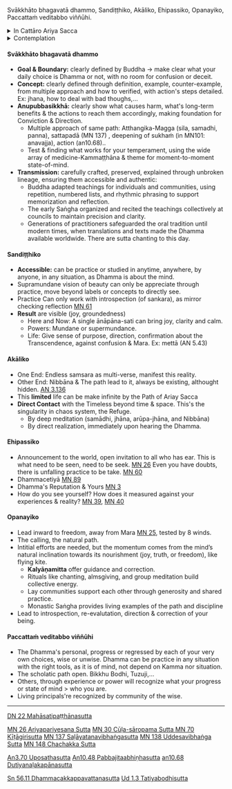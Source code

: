 Svākkhāto bhagavatā dhammo, Sandiṭṭhiko, Akāliko, Ehipassiko, Opanayiko, Paccattaṁ veditabbo viññūhi.
<details><summary>In Cattāro Ariya Sacca</summary>
+ **Idaṁ dukkhaṁ:** Jātipi, jarāpi, byādhipi, maraṇampi, appiyehi sampayogo, piyehi vippayogo, yampicchaṁ na labhati tampi. (Sn 56.11)
  + When regards each khanda as self, khandha posessed by self, khandha in self, khanda inside of self, if these change, citta consume by agitation. (MN 138)
  + Pañcupādānakkhandhā dukkhā.
+ **Idaṁ dukkhasamudayaṁ**: Yāyaṁ taṇhā (Kāmataṇhā, bhavataṇhā, vibhavataṇhā) ponobbhavikā nandirāgasahagatā tatratatrābhinandinī -> Paticca-samuppada. (Ud 1.3)
  + ‘netaṁ mama, nesohamasmi, na meso attā’ti samanupassati (MN 148). Yaṁ kiñci samudayadhammaṁ sabbaṁ taṁ nirodhadhamman (sn56.11)
+ **Idaṁ dukkhanirodhaṁ:** Bhikkhu vivicceva kāmehi vivicca akusalehi dhammehi savitakkaṁ savicāraṁ vivekajaṁ pītisukhaṁ paṭhamaṁ jhānaṁ upasampajja viharati. (MN 30) -> Yo tassāyeva taṇhāya asesavirāganirodho cāgo paṭinissaggo mutti anālayo.
+ **Idaṁ dukkhanirodhagāminī paṭipadā:** Bodhipakkhiyasenā :
  + Cattāro satipaṭṭhānā: kāyānupassanā vedanānupassanā cittānupassanā dhammānupassanā.
  + Cattāro sammappadhānā: saṃvara pahāna bhāvanā anurakkhaṇā. (akusala -kusala dhamma -samadhi / dukkha -sukkha)
  + Cattāro iddhipādā: chanda viriya citta vīmaṁsa.
  + Pañca indriya/bala: saddhā viriya sati samādhi paññā.
  + Satta sambojjhaṅgā: sati, dhamma vicaya, viriya, pīti, passaddhi, samādhi, upekkhā.
  + Ariya aṭṭhaṅgika magga : sammā diṭṭhi-saṅkappa-vācā-kammanta-ājīva-vāyāma-sati-samādhi : Sila-Samadhi-Panna.
</details>

<details><summary>Contemplation</summary>
+ What is the Dhamma? Its Content, Medium & History.
+ How can it be refuge? How to approach & access the out of space-time object it point to?
</details>

#### Svākkhāto bhagavatā dhammo
+ **Goal & Boundary:** clearly defined by Buddha -> make clear what your daily choice is Dhamma or not, with no room for confusion or deceit.
+ **Concept:** clearly defined through definition, example, counter-example, from multiple approach and how to verified, with action's steps detailed. Ex: jhana, how to deal with bad thoughs,...
+ **Anupubbasikkhā:** clearly show what causes harm, what's long-term benefits & the actions to reach them accordingly, making foundation for Conviction & Direction.
  + Multiple approach of same path: Atthangika-Magga (sila, samadhi, panna), sattapadā (MN 137) , deepening of sukhaṁ (in MN101: anavajja), action (an10.68)..
  + Test & finding what works for your temperament, using the wide array of medicine-Kammaṭṭhāna & theme for moment-to-moment state-of-mind. 
+ **Transmission:** carefully crafted, preserved, explained through unbroken lineage, ensuring them accessible and authentic:
  + Buddha adapted teachings for individuals and communities, using repetition, numbered lists, and rhythmic phrasing to support memorization and reflection.
  + The early Saṅgha organized and recited the teachings collectively at councils to maintain precision and clarity.
  + Generations of practitioners safeguarded the oral tradition until modern times, when translations and texts made the Dhamma available worldwide. There are sutta chanting to this day.
  
#### Sandiṭṭhiko
- **Accessible:** can be practice or studied in anytime, anywhere, by anyone, in any situation, as Dhamma is about the mind.
- Supramundane vision of beauty can only be appreciate through practice, move beyond labels or concepts to directly see.
- Practice Can only work with introspection (of sankara), as mirror checking reflection [MN 61](https://suttacentral.net/mn61/en/sujato?lang=en)
- **Result** are visible  (joy, groundedness)
  - Here and Now: A single ānāpāna-sati can bring joy, clarity and calm.
  - Powers: Mundane or supermundance.
  - Life: Give sense of purpose, direction, confirmation about the Transcendence, against confusion & Mara. Ex: mettā (AN 5.43) 

#### Akāliko
+ One End: Endless samsara as multi-verse, manifest this reality.
+ Other End: Nibbāna & The path lead to it, always be existing, althought hidden. [AN 3.136](https://suttacentral.net/an3.136/en/sujato) 
+ This **limited** life can be make infinite by the Path of Ariay Sacca
+ **Direct Contact** with the Timeless beyond time & space. This's the singularity in chaos system, the Refuge.
  - By deep meditation (samādhi, jhāna, arūpa-jhāna, and Nibbāna)
  - By direct realization, immediately upon hearing the Dhamma.

#### Ehipassiko
- Announcement to the world, open invitation to all who has ear. This is what need to be seen, need to be seek. [MN 26](https://suttacentral.net/mn26/en/sujato?lang=en) Even you have doubts, there is unfalling practice to be take. [MN 60](https://suttacentral.net/mn60/en/sujato?lang=en)
- Dhammacetiyā [MN 89](https://suttacentral.net/mn89/en/sujato?lang=en)
- Dhamma's Reputation & Yours [MN 3](https://suttacentral.net/mn3/en/sujato?lang=en)
- How do you see yourself? How does it measured against your experiences & reality? [MN 39](https://suttacentral.net/mn39/en/sujato?lang=en), [MN 40](https://suttacentral.net/mn40/en/sujato?lang=en)

#### Opanayiko
- Lead inward to freedom, away from Mara [MN 25](https://suttacentral.net/mn25/en/sujato?lang=en), tested by 8 winds.
- The calling, the natural path.
- Intitial efforts are needed, but the momentum comes from the mind’s natural inclination towards its nourishment (joy, truth, or freedom), like flying kite. 
  + **Kalyāṇamitta** offer guidance and correction.
  + Rituals like chanting, almsgiving, and group meditation build collective energy.
  + Lay communities support each other through generosity and shared practice.
  + Monastic Saṅgha provides living examples of the path and discipline
- Lead to introspection, re-evalutation, direction & correction of your being.

#### Paccattaṁ veditabbo viññūhi
- The Dhamma's personal, progress or regressed by each of your very own choices, wise or unwise. Dhamma can be practice in any situation with the right tools, as it is of mind, not depend on Kamma nor situation.
- The scholatic path open. Bikkhu Bodhi, Tuzuji,...
- Others, through experience or power will recognize what your progress or state of mind > who you are.
- Living principals're recognized by community of the wise.

----
[DN 22 Mahāsatipaṭṭhānasutta](https://suttacentral.net/dn22/en/sujato)

[MN 26 Ariyapariyesana Sutta](https://suttacentral.net/mn26/en/sujato)
[MN 30 Cūḷa-sāropama Sutta ](https://suttacentral.net/mn30/en/sujato)
[MN 70 Kīṭāgirisutta](https://suttacentral.net/mn70/en/sujato)
[MN 137 Saḷāyatanavibhaṅgasutta](https://suttacentral.net/mn137/en/sujato)
[MN 138 Uddesavibhaṅga Sutta](https://suttacentral.net/mn138/en/sujato)
[MN 148 Chachakka Sutta](https://suttacentral.net/mn148/en/sujato)

[An3.70 Uposathasutta](https://suttacentral.net/an3.70/en/sujato)
[An10.48 Pabbajitaabhiṇhasutta](https://suttacentral.net/an10.48/en/sujato)
[an10.68 Dutiyanaḷakapānasutta](https://suttacentral.net/an10.68/en/sujato)

[Sn 56.11 Dhammacakkappavattanasutta](https://suttacentral.net/sn56.11/en/sujato)
[Ud 1.3 Tatiyabodhisutta](https://suttacentral.net/ud1.3/en/sujato)
